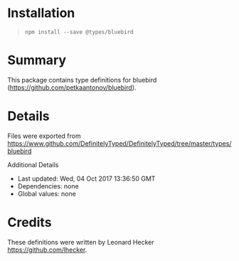 # Installation
> `npm install --save @types/bluebird`

# Summary
This package contains type definitions for bluebird (https://github.com/petkaantonov/bluebird).

# Details
Files were exported from https://www.github.com/DefinitelyTyped/DefinitelyTyped/tree/master/types/bluebird

Additional Details
 * Last updated: Wed, 04 Oct 2017 13:36:50 GMT
 * Dependencies: none
 * Global values: none

# Credits
These definitions were written by Leonard Hecker <https://github.com/lhecker>.
